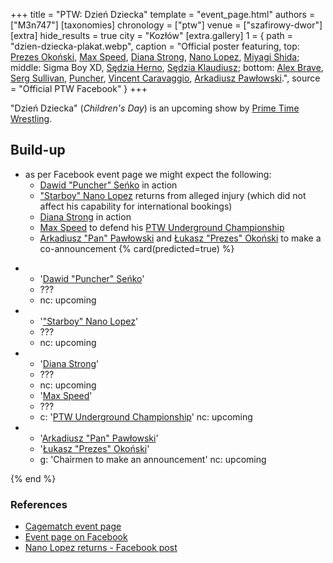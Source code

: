+++
title = "PTW: Dzień Dziecka"
template = "event_page.html"
authors = ["M3n747"]
[taxonomies]
chronology = ["ptw"]
venue = ["szafirowy-dwor"]
[extra]
hide_results = true
city = "Kozłów"
[extra.gallery]
1 = { path = "dzien-dziecka-plakat.webp", caption = "Official poster featuring, top: [Prezes Okoński](@/w/lukasz-okonski.md), [Max Speed](@/w/max-speed.md), [Diana Strong](@/w/diana-strong.md), [Nano Lopez](@/w/nano-lopez.md), [Miyagi Shida](@/w/miyagi-shida.md); middle: Sigma Boy XD, [Sędzia Herno](@/w/sedzia-herno.md), [Sędzia Klaudiusz](@/w/sedzia-klaudiusz.md); bottom: [Alex Brave](@/w/alex-brave.md), [Serg Sullivan](@/w/serg-sullivan.md), [Puncher](@/w/puncher.md), [Vincent Caravaggio](@/w/vincent-caravaggio.md), [Arkadiusz Pawłowski](@/w/pan-pawlowski.md).", source = "Official PTW Facebook" }
+++

"Dzień Dziecka" (_Children's Day_) is an upcoming show by [Prime Time Wrestling](@/o/ptw.md).

## Build-up
* as per Facebook event page we might expect the following:
  * [Dawid "Puncher" Seńko](@/w/puncher.md) in action
  * ["Starboy" Nano Lopez](@/w/nano-lopez.md) returns from alleged injury (which did not affect his capability for international bookings)
  * [Diana Strong](@/w/diana-strong.md) in action
  * [Max Speed](@/w/max-speed.md) to defend his [PTW Underground Championship](@/c/ptw-underground-championship.md)
  * [Arkadiusz "Pan" Pawłowski](@/w/pan-pawlowski.md) and [Łukasz "Prezes" Okoński](@/w/lukasz-okonski.md) to make a co-announcement
{% card(predicted=true) %}
- - '[Dawid "Puncher" Seńko](@/w/puncher.md)'
  - ???
  - nc: upcoming
- - '["Starboy" Nano Lopez](@/w/nano-lopez.md)'
  - ???
  - nc: upcoming
- - '[Diana Strong](@/w/diana-strong.md)'
  - ???
  - nc: upcoming
  - '[Max Speed](@/w/max-speed.md)'
  - ???
  - c: '[PTW Underground Championship](@/c/ptw-underground-championship.md)'
    nc: upcoming
- - '[Arkadiusz "Pan" Pawłowski](@/w/pan-pawlowski.md)'
  - '[Łukasz "Prezes" Okoński](@/w/lukasz-okonski.md)'
  - g: 'Chairmen to make an announcement'
    nc: upcoming
  
{% end %}

### References

* [Cagematch event page](https://www.cagematch.net/?id=1&nr=423576)
* [Event page on Facebook](https://www.facebook.com/events/1864407861025971/)
* [Nano Lopez returns - Facebook post](https://www.facebook.com/photo?fbid=737172635302048&set=a.136592408693410)
